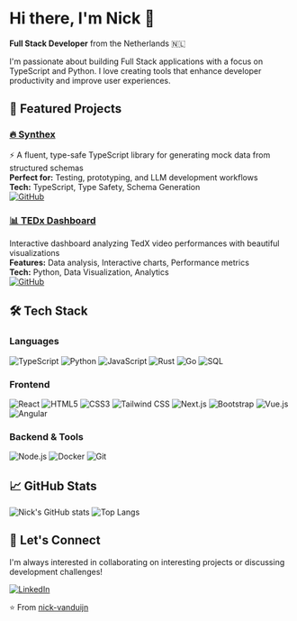 # Hi there, I'm Nick 👋
**Full Stack Developer** from the Netherlands 🇳🇱

I'm passionate about building Full Stack applications with a focus on TypeScript and Python. I love creating tools that enhance developer productivity and improve user experiences.

## 🚀 Featured Projects

### [🔥 Synthex](https://github.com/nick-vanduijn/synthex)
⚡️ A fluent, type-safe TypeScript library for generating mock data from structured schemas  
**Perfect for:** Testing, prototyping, and LLM development workflows  
**Tech:** TypeScript, Type Safety, Schema Generation  
[![GitHub](https://img.shields.io/badge/GitHub-100000?style=for-the-badge&logo=github&logoColor=white)](https://github.com/nick-vanduijn/synthex)

### [📊 TEDx Dashboard](https://github.com/nick-vanduijn/tedx-dashboard)
Interactive dashboard analyzing TedX video performances with beautiful visualizations  
**Features:** Data analysis, Interactive charts, Performance metrics  
**Tech:** Python, Data Visualization, Analytics  
[![GitHub](https://img.shields.io/badge/GitHub-100000?style=for-the-badge&logo=github&logoColor=white)](https://github.com/nick-vanduijn/tedx-dashboard)

## 🛠️ Tech Stack

### Languages
![TypeScript](https://img.shields.io/badge/TypeScript-007ACC?style=for-the-badge&logo=typescript&logoColor=white)
![Python](https://img.shields.io/badge/Python-3776AB?style=for-the-badge&logo=python&logoColor=white)
![JavaScript](https://img.shields.io/badge/JavaScript-F7DF1E?style=for-the-badge&logo=javascript&logoColor=black)
![Rust](https://img.shields.io/badge/Rust-000000?style=for-the-badge&logo=rust&logoColor=white)
![Go](https://img.shields.io/badge/Go-00ADD8?style=for-the-badge&logo=go&logoColor=white)
![SQL](https://img.shields.io/badge/SQL-4479A1?style=for-the-badge&logo=mysql&logoColor=white)

### Frontend
![React](https://img.shields.io/badge/React-20232A?style=for-the-badge&logo=react&logoColor=61DAFB)
![HTML5](https://img.shields.io/badge/HTML5-E34F26?style=for-the-badge&logo=html5&logoColor=white)
![CSS3](https://img.shields.io/badge/CSS3-1572B6?style=for-the-badge&logo=css3&logoColor=white)
![Tailwind CSS](https://img.shields.io/badge/Tailwind_CSS-06B6D4?style=for-the-badge&logo=tailwind-css&logoColor=white)
![Next.js](https://img.shields.io/badge/Next.js-000000?style=for-the-badge&logo=next.js&logoColor=white)
![Bootstrap](https://img.shields.io/badge/Bootstrap-7952B3?style=for-the-badge&logo=bootstrap&logoColor=white)
![Vue.js](https://img.shields.io/badge/Vue.js-4FC08D?style=for-the-badge&logo=vue.js&logoColor=white)
![Angular](https://img.shields.io/badge/Angular-DD0031?style=for-the-badge&logo=angular&logoColor=white)

### Backend & Tools
![Node.js](https://img.shields.io/badge/Node.js-43853D?style=for-the-badge&logo=node.js&logoColor=white)
![Docker](https://img.shields.io/badge/Docker-2496ED?style=for-the-badge&logo=docker&logoColor=white)
![Git](https://img.shields.io/badge/Git-F05032?style=for-the-badge&logo=git&logoColor=white)

## 📈 GitHub Stats

![Nick's GitHub stats](https://github-readme-stats.vercel.app/api?username=nick-vanduijn&show_icons=true&theme=dark)
![Top Langs](https://github-readme-stats.vercel.app/api/top-langs/?username=nick-vanduijn&layout=compact&theme=dark)

## 💬 Let's Connect

I'm always interested in collaborating on interesting projects or discussing development challenges!

[![LinkedIn](https://img.shields.io/badge/LinkedIn-0077B5?style=for-the-badge&logo=linkedin&logoColor=white)](https://linkedin.com/in/nick-vanduijn)

⭐️ From [nick-vanduijn](https://github.com/nick-vanduijn)

